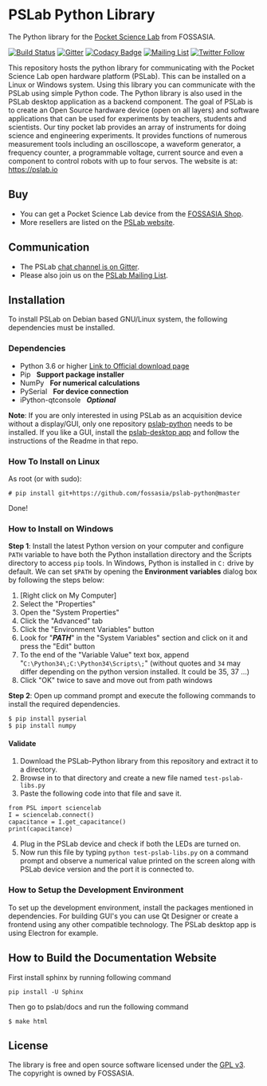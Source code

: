 # PSLab Python Library

The Python library for the [Pocket Science Lab](https://pslab.io) from FOSSASIA.

[![Build Status](https://travis-ci.org/fossasia/pslab-python.svg?branch=development)](https://travis-ci.org/fossasia/pslab-python)
[![Gitter](https://badges.gitter.im/fossasia/pslab.svg)](https://gitter.im/fossasia/pslab?utm_source=badge&utm_medium=badge&utm_campaign=pr-badge)
[![Codacy Badge](https://api.codacy.com/project/badge/Grade/ce4af216571846308f66da4b7f26efc7)](https://www.codacy.com/app/mb/pslab-python?utm_source=github.com&amp;utm_medium=referral&amp;utm_content=fossasia/pslab&amp;utm_campaign=Badge_Grade)
[![Mailing List](https://img.shields.io/badge/Mailing%20List-FOSSASIA-blue.svg)](https://groups.google.com/forum/#!forum/pslab-fossasia)
[![Twitter Follow](https://img.shields.io/twitter/follow/pslabio.svg?style=social&label=Follow&maxAge=2592000?style=flat-square)](https://twitter.com/pslabio)

This repository hosts the python library for communicating with the Pocket Science Lab open hardware platform (PSLab). This can be installed on a Linux or Windows system. Using this library you can communicate with the PSLab using simple Python code. The Python library is also used in the PSLab desktop application as a backend component. The goal of PSLab is to create an Open Source hardware device (open on all layers) and software applications that can be used for experiments by teachers, students and scientists. Our tiny pocket lab provides an array of instruments for doing science and engineering experiments. It provides functions of numerous measurement tools including an oscilloscope, a waveform generator, a frequency counter, a programmable voltage, current source and even a component to control robots with up to four servos. The website is at: https://pslab.io

## Buy

* You can get a Pocket Science Lab device from the [FOSSASIA Shop](https://fossasia.com).
* More resellers are listed on the [PSLab website](https://pslab.io/shop/).

## Communication

* The PSLab [chat channel is on Gitter](https://gitter.im/fossasia/pslab).
* Please also join us on the [PSLab Mailing List](https://groups.google.com/forum/#!forum/pslab-fossasia).

## Installation

To install PSLab on Debian based GNU/Linux system, the following dependencies must be installed.

### Dependencies

* Python 3.6 or higher [Link to Official download page](https://www.python.org/downloads/windows/)
* Pip &nbsp; **Support package installer**
* NumPy &nbsp; **For numerical calculations**
* PySerial &nbsp; **For device connection**
* iPython-qtconsole &nbsp; **_Optional_**

**Note**: If you are only interested in using PSLab as an acquisition device without a display/GUI, only one repository  [pslab-python](https://github.com/fossasia/pslab-python) needs to be installed. If you like a GUI, install the [pslab-desktop app](https://github.com/fossasia/pslab-desktop) and follow the instructions of the Readme in that repo.

### How To Install on Linux

As root (or with sudo):

    # pip install git+https://github.com/fossasia/pslab-python@master

Done!

### How to Install on Windows

**Step 1**: Install the latest Python version on your computer and configure `PATH` variable to have both the Python installation directory and the Scripts directory to access `pip` tools. In Windows, Python is installed in `C:` drive by default. We can set `$PATH` by opening the **Environment variables** dialog box by following the steps below:

1. [Right click on My Computer] 
2. Select the "Properties"
3. Open the "System Properties"
4. Click the "Advanced" tab
5. Click the "Environment Variables" button
6. Look for "**_PATH_**" in the "System Variables" section and click on it and press the "Edit" button
7. To the end of the "Variable Value" text box, append "`C:\Python34\;C:\Python34\Scripts\;`" (without quotes and `34` may differ depending on the python version installed. It could be 35, 37 ...)
8. Click "OK" twice to save and move out from path windows

**Step 2**: Open up command prompt and execute the following commands to install the required dependencies.

    $ pip install pyserial
    $ pip install numpy

#### Validate

1. Download the PSLab-Python library from this repository and extract it to a directory.
2. Browse in to that directory and create a new file named `test-pslab-libs.py`
3. Paste the following code into that file and save it.
```
from PSL import sciencelab
I = sciencelab.connect()
capacitance = I.get_capacitance()
print(capacitance)
```
4. Plug in the PSLab device and check if both the LEDs are turned on.
5. Now run this file by typing `python test-pslab-libs.py` on a command prompt and observe a numerical value printed on the screen along with PSLab device version and the port it is connected to.

### How to Setup the Development Environment

To set up the development environment, install the packages mentioned in dependencies. For building GUI's you can use Qt Designer or create a frontend using any other compatible technology. The PSLab desktop app is using Electron for example.

## How to Build the Documentation Website

First install sphinx by running following command

    pip install -U Sphinx

Then go to pslab/docs and run the following command

    $ make html

## License

The library is free and open source software licensed under the [GPL v3](LICENSE). The copyright is owned by FOSSASIA. 
